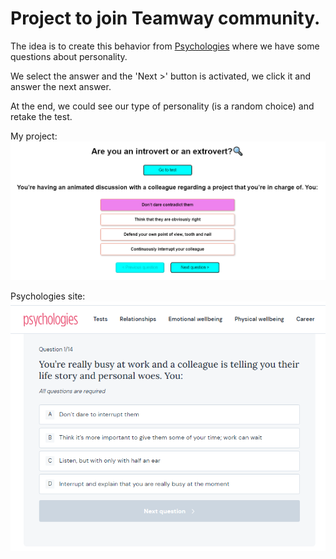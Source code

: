 # Project to join Teamway community.

The idea is to create this behavior from [Psychologies](https://www.psychologies.co.uk/test/are-you-an-introvert-or-an-extrovert/?answers=#test) where we have some questions about personality.

We select the answer and the 'Next >' button is activated, we click it and answer the next answer.

At the end, we could see our type of personality (is a random choice) and retake the test.

My project: 
![My project!](/src/assets/Example.png "My project")

Psychologies site:
![My project!](/src/assets/Copy.png "My project")
